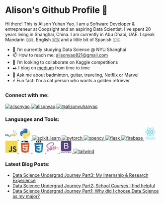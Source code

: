 # Alison's Github Profile 👋

Hi there! This is Alison Yuhan Yao. I am a Software Developer & entrepreneur at Coopsight and an aspiring Data Scientist. I've spent 20 years living in Shanghai, China. I am currently in Abu Dhabi, UAE. I speak Mandarin 🇨🇳, English 🇺🇸 and a little bit of Spanish 🇪🇸. 

- 🌱 I’m currently studying Data Science @ NYU Shanghai
- 📫 How to reach me: alisonyao821@gmail.com
- 👯 I’m looking to collaborate on Kaggle competitions
- :black_nib: I blog on [medium](https://medium.com/@AlisonYuhanYao) from time to time
- 💬 Ask me about badminton, guitar, traveling, Netflix or Marvel
- ⚡ Fun fact: I'm a cat person who wants a golden retriever

<h3 align="left">Connect with me:</h3>
<p align="left">
  <a href="https://www.linkedin.com/in/yuhanyao/" target="blank">
    <img align="center" src="https://cdn.jsdelivr.net/npm/simple-icons@3.0.1/icons/linkedin.svg" alt="alisonyao" height="30" width="40" />
  </a>
  <a href="https://kaggle.com/alisonyao" target="blank">
    <img align="center" src="https://raw.githubusercontent.com/rahuldkjain/github-profile-readme-generator/master/src/images/icons/Social/kaggle.svg" alt="alisonyao" height="30" width="40" />
  </a>
  <a href="https://medium.com/@alisonyuhanyao" target="blank">
    <img align="center" src="https://raw.githubusercontent.com/rahuldkjain/github-profile-readme-generator/master/src/images/icons/Social/medium.svg" alt="@alisonyuhanyao" height="30" width="40" />
  </a>
</p>
</p>

<h3 align="left">Languages and Tools:</h3>
<p align="left"> 
  
  <!-- MySQL -->
  <a href="https://www.mysql.com/" target="_blank"> 
    <img src="https://raw.githubusercontent.com/devicons/devicon/master/icons/mysql/mysql-original-wordmark.svg" alt="mysql" width="40" height="40"/> 
  </a> 
  
  <!-- Python -->
  <a href="https://www.python.org" target="_blank"> 
    <img src="https://raw.githubusercontent.com/devicons/devicon/master/icons/python/python-original.svg" alt="python" width="40" height="40"/> 
  </a> 
  
  <!-- Sklearn -->
  <a href="https://scikit-learn.org/" target="_blank"> 
    <img src="https://upload.wikimedia.org/wikipedia/commons/0/05/Scikit_learn_logo_small.svg" alt="scikit_learn" width="40" height="40"/> 
  </a> 
  
  <!-- Pytorch -->
  <a href="https://pytorch.org/" target="_blank"> 
    <img src="https://www.vectorlogo.zone/logos/pytorch/pytorch-icon.svg" alt="pytorch" width="40" height="40"/> 
  </a> 
  
  <!-- OpenCV -->
  <a href="https://opencv.org/" target="_blank"> 
    <img src="https://www.vectorlogo.zone/logos/opencv/opencv-icon.svg" alt="opencv" width="40" height="40"/> 
  </a> 
  
  <!-- Flask -->
  <a href="https://flask.palletsprojects.com/" target="_blank"> 
    <img src="https://www.vectorlogo.zone/logos/pocoo_flask/pocoo_flask-icon.svg" alt="flask" width="40" height="40"/> 
  </a> 
  
  <!-- Firebase -->
  <a href="https://firebase.google.com/" target="_blank"> 
    <img src="https://www.vectorlogo.zone/logos/firebase/firebase-icon.svg" alt="firebase" width="40" height="40"/> 
  </a>
    
  <!-- React -->
  <a href="https://reactjs.org/" target="_blank"> 
    <img src="https://raw.githubusercontent.com/devicons/devicon/master/icons/react/react-original-wordmark.svg" alt="react" width="40" height="40"/> 
  </a> 
  
  <!-- Javascript -->
  <a href="https://developer.mozilla.org/en-US/docs/Web/JavaScript" target="_blank"> 
    <img src="https://raw.githubusercontent.com/devicons/devicon/master/icons/javascript/javascript-original.svg" alt="javascript" width="40" height="40"/> 
  </a> 
  
  <!-- HTML -->
  <a href="https://www.w3.org/html/" target="_blank"> 
    <img src="https://raw.githubusercontent.com/devicons/devicon/master/icons/html5/html5-original-wordmark.svg" alt="html5" width="40" height="40"/> 
  </a> 
  
  <!-- CSS -->
  <a href="https://www.w3schools.com/css/" target="_blank"> 
    <img src="https://raw.githubusercontent.com/devicons/devicon/master/icons/css3/css3-original-wordmark.svg" alt="css3" width="40" height="40"/> 
  </a> 
  
  <!-- SASS -->
  <a href="https://sass-lang.com" target="_blank"> 
    <img src="https://raw.githubusercontent.com/devicons/devicon/master/icons/sass/sass-original.svg" alt="sass" width="40" height="40"/> 
  </a>
  
  <!-- Bootstrap -->
  <a href="https://getbootstrap.com" target="_blank"> 
    <img src="https://raw.githubusercontent.com/devicons/devicon/master/icons/bootstrap/bootstrap-plain-wordmark.svg" alt="bootstrap" width="40" height="40"/> 
  </a> 
  
  <!-- Tailwind -->
  <a href="https://tailwindcss.com/" target="_blank"> 
    <img src="https://www.vectorlogo.zone/logos/tailwindcss/tailwindcss-icon.svg" alt="tailwind" width="40" height="40"/> 
  </a> 
 
 </p>

### Latest Blog Posts:

<!-- BLOG-POST-LIST:START -->
- [Data Science Undergrad Journey Part3: My Internship & Research Experience](https://medium.com/codex/ds-undergrad-journey-part3-my-internship-research-experience-907aaa57c497?source=rss-17016fd04e22------2)
- [Data Science Undergrad Journey Part2: School Courses I find helpful](https://medium.com/nerd-for-tech/data-science-undergrad-journey-part2-school-courses-i-find-helpful-a3b7f9b47258?source=rss-17016fd04e22------2)
- [Data Science Undergrad Journey Part1: Why did I choose Data Science as my major?](https://medium.com/nerd-for-tech/data-science-undergrad-journey-part1-why-did-i-choose-data-science-as-my-major-606202be1aba?source=rss-17016fd04e22------2)
<!-- BLOG-POST-LIST:END -->

<!--
https://docs.github.com/en/github/setting-up-and-managing-your-github-profile/customizing-your-profile/managing-your-profile-readme

https://rahuldkjain.github.io/gh-profile-readme-generator/

- 🔭 I’m currently working on ...
- 🤔 I’m looking for help with ...
- 😄 Pronouns: ...
-->

